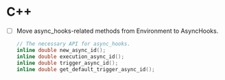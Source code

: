 # C++

* [ ] Move async_hooks-related methods from Environment to AsyncHooks.

  ```cpp
  // The necessary API for async_hooks.
  inline double new_async_id();
  inline double execution_async_id();
  inline double trigger_async_id();
  inline double get_default_trigger_async_id();
  ```
